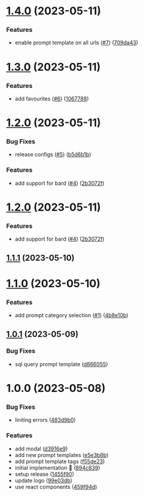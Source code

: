 # [1.4.0](https://github.com/rpidanny/llm-prompt-templates/compare/chrome-extension-v1.3.0...chrome-extension-v1.4.0) (2023-05-11)


### Features

* enable prompt template on all urls ([#7](https://github.com/rpidanny/llm-prompt-templates/issues/7)) ([709da43](https://github.com/rpidanny/llm-prompt-templates/commit/709da431f01e66c5746ded35204101259af9a586))

# [1.3.0](https://github.com/rpidanny/llm-prompt-templates/compare/chrome-extension-v1.2.0...chrome-extension-v1.3.0) (2023-05-11)


### Features

* add favourites ([#6](https://github.com/rpidanny/llm-prompt-templates/issues/6)) ([1067788](https://github.com/rpidanny/llm-prompt-templates/commit/1067788157efa9a65064d240a4bba7804dd3858a))

# [1.2.0](https://github.com/rpidanny/llm-prompt-templates/compare/chrome-extension-v1.1.1...chrome-extension-v1.2.0) (2023-05-11)


### Bug Fixes

* release configs ([#5](https://github.com/rpidanny/llm-prompt-templates/issues/5)) ([b5d6b1b](https://github.com/rpidanny/llm-prompt-templates/commit/b5d6b1b439792a76cfd1be9e669373c454106be6))


### Features

* add support for bard ([#4](https://github.com/rpidanny/llm-prompt-templates/issues/4)) ([2b3072f](https://github.com/rpidanny/llm-prompt-templates/commit/2b3072f199186a518569e0afd4a03bb355b29d33))

# [1.2.0](https://github.com/rpidanny/llm-prompt-templates/compare/chrome-extension-v1.1.1...chrome-extension-v1.2.0) (2023-05-11)


### Features

* add support for bard ([#4](https://github.com/rpidanny/llm-prompt-templates/issues/4)) ([2b3072f](https://github.com/rpidanny/llm-prompt-templates/commit/2b3072f199186a518569e0afd4a03bb355b29d33))

## [1.1.1](https://github.com/rpidanny/llm-prompt-templates/compare/chrome-extension-v1.1.0...chrome-extension-v1.1.1) (2023-05-10)

# [1.1.0](https://github.com/rpidanny/llm-prompt-templates/compare/chrome-extension-v1.0.1...chrome-extension-v1.1.0) (2023-05-10)


### Features

* add prompt category selection ([#1](https://github.com/rpidanny/llm-prompt-templates/issues/1)) ([4b8e10b](https://github.com/rpidanny/llm-prompt-templates/commit/4b8e10bdf7c8508786ea6ddc234ca917cec99c43))

## [1.0.1](https://github.com/rpidanny/llm-prompt-templates/compare/chrome-extension-v1.0.0...chrome-extension-v1.0.1) (2023-05-09)


### Bug Fixes

* sql query prompt template ([d866055](https://github.com/rpidanny/llm-prompt-templates/commit/d8660559f6b0cef3cc8292748fc9155fd62e7dea))

# 1.0.0 (2023-05-08)

### Bug Fixes

- liniting errors ([483d9b0](https://github.com/rpidanny/llm-prompt-templates/commit/483d9b037f1680c2a237ecb97b551bb82a8a394c))

### Features

- add modal ([d3916e9](https://github.com/rpidanny/llm-prompt-templates/commit/d3916e96a010807af219d36ea6a417c2885571eb))
- add new prompt templates ([e5e3b8b](https://github.com/rpidanny/llm-prompt-templates/commit/e5e3b8b926a5ba48f7ed2b023b9b359ca6a83332))
- add prompt template tags ([f55de23](https://github.com/rpidanny/llm-prompt-templates/commit/f55de23a490178ff1867e5ea8098b0b11eba03db))
- initial implementation 🚀 ([894c839](https://github.com/rpidanny/llm-prompt-templates/commit/894c83948c8fee40d2f054edf39ab7f3f65736e9))
- setup release ([1455f90](https://github.com/rpidanny/llm-prompt-templates/commit/1455f9099a70d515545837ebee8afb2a03d8dc2c))
- update logo ([99e03db](https://github.com/rpidanny/llm-prompt-templates/commit/99e03db8efbaf8bb8f8ad58396bfaff62ae0fc43))
- use react components ([459f94d](https://github.com/rpidanny/llm-prompt-templates/commit/459f94d7eb85a1e30bd501f9fae8a22d52faebf5))
